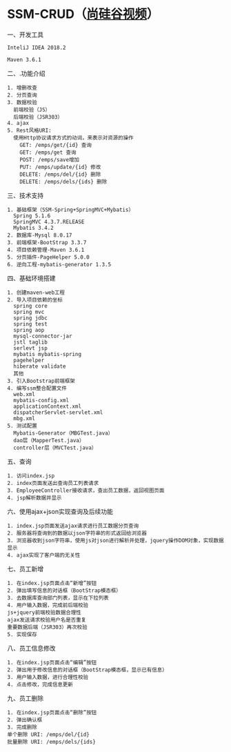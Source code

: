 # SSM-CRUD（[尚硅谷视频](https://www.bilibili.com/video/av40044660?from=search&seid=3558864744911949923)）

一、开发工具

    InteliJ IDEA 2018.2

    Maven 3.6.1
  
二、.功能介绍

    1. 增删改查
    2. 分页查询
    3. 数据校验
      前端校验（JS）
      后端校验（JSR303）
    4. ajax
    5. Rest风格URI:
      使用Http协议请求方式的动词，来表示对资源的操作
        GET: /emps/get/{id} 查询
        GET: /emps/get 查询
        POST: /emps/save增加
        PUT: /emps/update/{id} 修改
        DELETE: /emps/del/{id} 删除
        DELETE: /emps/dels/{ids} 删除
    
三、技术支持

    1. 基础框架（SSM-Spring+SpringMVC+Mybatis）
      Spring 5.1.6
      SpringMVC 4.3.7.RELEASE
      Mybatis 3.4.2
    2. 数据库-Mysql 8.0.17
    3. 前端框架-BootStrap 3.3.7
    4. 项目依赖管理-Maven 3.6.1
    5. 分页插件-PageHelper 5.0.0
    6. 逆向工程-mybatis-generator 1.3.5
    
四、基础环境搭建

    1. 创建maven-web工程
    2. 导入项目依赖的坐标
      spring core
      spring mvc
      spring jdbc
      spring test
      spring aop
      mysql-connector-jar
      jstl taglib
      serlevt jsp
      mybatis mybatis-spring
      pagehelper
      hiberate validate
      其他
    3. 引入Bootstrap前端框架
    4. 编写ssm整合配置文件
      web.xml
      mybatis-config.xml
      applicationContext.xml
      dispatcherServlet-servlet.xml
      mbg.xml
    5. 测试配置
      Mybatis-Generator（MBGTest.java）
      dao层（MapperTest.java）
      controller层（MVCTest.java）
    
五、查询

    1. 访问index.jsp
    2. index页面发送出查询员工列表请求
    3. EmployeeController接收请求，查出员工数据，返回视图页面
    4. jsp解析数据并显示
    
六、使用ajax+json实现查询及后续功能

    1. index.jsp页面发送ajax请求进行员工数据分页查询
    2. 服务器将查询到的数据以json字符串的形式返回给浏览器
    3. 浏览器收到json字符串，使用js对json进行解析并处理，jquery操作DOM对象，实现数据显示
    4. ajax实现了客户端的无关性

七、员工新增

    1. 在index.jsp页面点击“新增”按钮
    2. 弹出填写信息的对话框（BootStrap模态框）
    3. 去数据库查询部门列表，显示在下拉列表
    4. 用户输入数据，完成前后端校验
    js+jquery前端校验数据合理性
    ajax发送请求校验用户名是否重复
    重要数据后端（JSR303）再次校验
    5. 实现保存

八、员工信息修改

    1. 在index.jsp页面点击“编辑”按钮
    2. 弹出用于修改信息的对话框（BootStrap模态框，显示已有信息）
    3. 用户输入数据，进行合理性校验
    4. 点击修改，完成信息更新

九、员工删除

    1. 在index.jsp页面点击“删除”按钮
    2. 弹出确认框
    3. 完成删除
    单个删除 URI: /emps/del/{id}
    批量删除 URI: /emps/dels/{ids}

